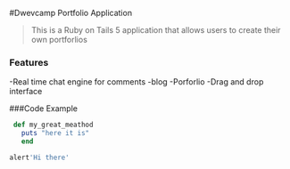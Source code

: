  #Dwevcamp Portfolio Application

 >This is a Ruby on Tails 5 application that allows users to create their own portforlios

 ### Features

 -Real time chat engine for comments
 -blog
 -Porforlio
 -Drag and drop interface

 ###Code Example

```ruby
 def my_great_meathod
   puts "here it is"
   end
```
```javascript
alert'Hi there'
```
